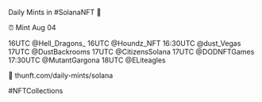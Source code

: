 Daily Mints in #SolanaNFT 🚀

⏰ Mint Aug 04

16UTC @Hell_Dragons_
16UTC @Houndz_NFT
16:30UTC @dust_Vegas
17UTC @DustBackrooms
17UTC @CitizensSolana
17UTC @DODNFTGames
17:30UTC @MutantGargona
18UTC @ELiteagles

🔗 thunft.com/daily-mints/solana

#NFTCollections